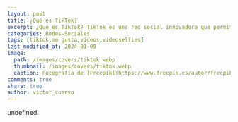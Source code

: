 ```yaml
---
layout: post
title: ¿Qué es TikTok?
excerpt: ¿Qué es TikTok? TikTok es una red social innovadora que permite a los usuarios crear, compartir y ver una amplia variedad de videos cortos.
categories: Redes-Sociales
tags: [tiktok,me gusta,vídeos,videoselfies]
last_modified_at: 2024-01-09
image:
  path: /images/covers/tiktok.webp
  thumbnail: /images/covers/tiktok.webp
  caption: Fotografía de [Freepik](https://www.freepik.es/autor/freepik)
comments: true
share: true
author: victor_cuervo
---
```

undefined